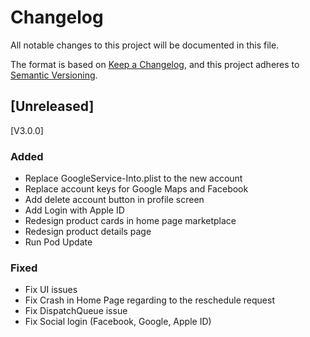 # Changelog

All notable changes to this project will be documented in this file.

The format is based on [Keep a Changelog](https://keepachangelog.com/en/1.0.0/),
and this project adheres to [Semantic Versioning](https://semver.org/spec/v2.0.0.html).

## [Unreleased]
[V3.0.0]
### Added
- Replace GoogleService-Into.plist to the new account
- Replace account keys for Google Maps and Facebook
- Add delete account button in profile screen
- Add Login with Apple ID
- Redesign product cards in home page marketplace
- Redesign product details page
- Run Pod Update

### Fixed
- Fix UI issues
- Fix Crash in Home Page regarding to the reschedule request
- Fix DispatchQueue issue
- Fix Social login (Facebook, Google, Apple ID)
